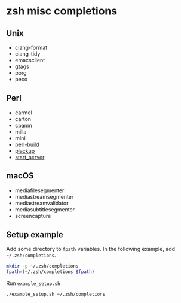 # zsh misc completions

## Unix

- clang-format
- clang-tidy
- emacsclient
- [gtags](https://www.gnu.org/software/global/)
- porg
- peco

## Perl

- carmel
- carton
- cpanm
- milla
- minil
- [perl-build](https://github.com/tokuhirom/Perl-Build)
- [plackup](https://github.com/plack/Plack)
- [start_server](https://github.com/kazuho/p5-Server-Starter)

## macOS

- mediafilesegmenter
- mediastreamsegmenter
- mediastreamvalidator
- mediasubtitlesegmenter
- screencapture

## Setup example

Add some directory to `fpath` variables. In the following example, add `~/.zsh/completions`.

```zsh
mkdir -p ~/.zsh/completions
fpath=(~/.zsh/completions $fpath)
```

Run `example_setup.sh`

```zsh
./example_setup.sh ~/.zsh/completions
```
